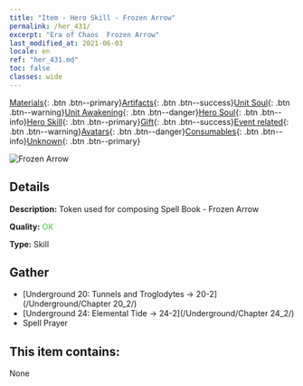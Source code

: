 ```yaml
---
title: "Item - Hero Skill - Frozen Arrow"
permalink: /her_431/
excerpt: "Era of Chaos  Frozen Arrow"
last_modified_at: 2021-06-03
locale: en
ref: "her_431.md"
toc: false
classes: wide
---
```

 [Materials](/Items/){: .btn .btn--primary}[Artifacts](/Items/Artifacts/){: .btn .btn--success}[Unit Soul](/Items/UnitSoul/){: .btn .btn--warning}[Unit Awakening](/Items/UnitAwakening/){: .btn .btn--danger}[Hero Soul](/Items/HeroSoul/){: .btn .btn--info}[Hero Skill](/Items/HeroSkill/){: .btn .btn--primary}[Gift](/Items/Gift/){: .btn .btn--success}[Event related](/Items/Events/){: .btn .btn--warning}[Avatars](/Items/Avatars/){: .btn .btn--danger}[Consumables](/Items/Consumables/){: .btn .btn--info}[Unknown](/Items/Unknown/){: .btn .btn--primary}

 ![Frozen Arrow](/images/t/ps_hanbingshenjian.png)

## Details
 **Description:** Token used for composing Spell Book - Frozen Arrow

 **Quality:** <span style="color: #32CD32">OK</span>

 **Type:** Skill

## Gather

*    [Underground 20: Tunnels and Troglodytes -> 20-2](/Underground/Chapter 20_2/) 
*    [Underground 24: Elemental Tide -> 24-2](/Underground/Chapter 24_2/) 
*    Spell Prayer 

## This item contains:

  None

